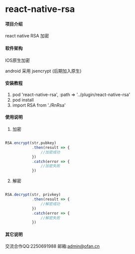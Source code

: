 # react-native-rsa

#### 项目介绍
react native RSA 加密

#### 软件架构
IOS原生加密

android 采用 jsencrypt (后期加入原生)


#### 安装教程

1. pod 'react-native-rsa', :path => '../plugin/react-native-rsa'
2. pod install
3. import RSA from './RnRsa'

#### 使用说明

1. 加密

```js

RSA.encrypt(str,pubkey)
            .then(result => {
                //加密成功
            })
            .catch(error => {
                //加密失败
            })

```

2. 解密

```js

RSA.decrypt(str, privkey)
            .then(result => {
                //解密成功
            })
            .catch(error => {
                //解密失败
            })

```

#### 其它说明

交流合作QQ:2250691988 邮箱:admin@ofan.cn